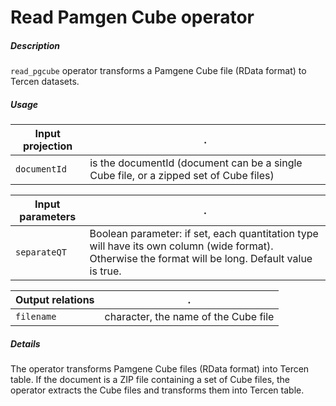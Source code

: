 # Read Pamgen Cube operator

##### Description

`read_pgcube` operator transforms a Pamgene Cube file (RData format) to Tercen datasets.

##### Usage

Input projection|.
---|---
`documentId`        | is the documentId (document can be a single Cube file, or a zipped set of Cube files)

Input parameters|.
---|---
`separateQT`   | Boolean parameter: if set, each quantitation type will have its own column (wide format). Otherwise the format will be long. Default value is true.

Output relations|.
---|---
`filename`          | character, the name of the Cube file

##### Details

The operator transforms Pamgene Cube files (RData format) into Tercen table. If the document is a ZIP file containing a set of Cube files, the operator extracts the Cube files and transforms them into Tercen table.
